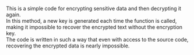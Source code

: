 This is a simple code for encrypting sensitive data and then decrypting it again.  
In this method, a new key is generated each time the function is called, making it impossible to recover the encrypted text without the encryption key.  
The code is written in such a way that even with access to the source code, recovering the encrypted data is nearly impossible.
